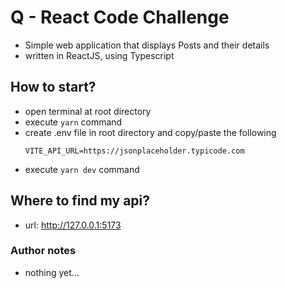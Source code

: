# Q - React Code Challenge

-   Simple web application that displays Posts and their details
-   written in ReactJS, using Typescript

## How to start?

-   open terminal at root directory
-   execute `yarn` command
-   create .env file in root directory and copy/paste the following
    ```
    VITE_API_URL=https://jsonplaceholder.typicode.com
    ```
-   execute `yarn dev` command

## Where to find my api?

-   url: http://127.0.0.1:5173

### Author notes

-   nothing yet...
